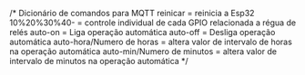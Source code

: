/*
Dicionário de comandos para MQTT
reinicar = reinicia a Esp32
10%20%30%40- = controle individual de cada GPIO relacionada a régua de relés
auto-on = Liga operação automática
auto-off = Desliga operação automática
auto-hora/Numero de horas = altera valor de intervalo de horas na operação automática
auto-min/Numero de minutos = altera valor de intervalo de minutos na operação automática
*/
